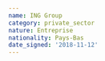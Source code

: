 ```yaml
---
name: ING Group
category: private_sector
nature: Entreprise
nationality: Pays-Bas
date_signed: '2018-11-12'
---
```

    
